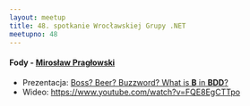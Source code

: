 ```yaml
---
layout: meetup
title: 48. spotkanie Wrocławskiej Grupy .NET
meetupno: 48
---
```


#### Fody - [Mirosław Pragłowski](https://twitter.com/mpraglowski)
* Prezentacja: [Boss? Beer? Buzzword? What is **B** in **BDD**?](https://raw.githubusercontent.com/wrocnet/wrocnet.github.io/master/_assets/bdd.pdf)
* Wideo: https://www.youtube.com/watch?v=FQE8EgCTTpo
